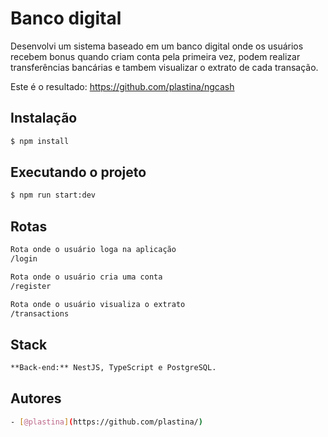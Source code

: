 # Banco digital

Desenvolvi um sistema baseado em um banco digital onde os usuários recebem bonus quando criam conta pela primeira vez, podem realizar transferências bancárias e tambem visualizar o extrato de cada transação. 

Este é o resultado: https://github.com/plastina/ngcash

## Instalação

```bash
$ npm install
```

## Executando o projeto

```bash
$ npm run start:dev
```

## Rotas

```bash
Rota onde o usuário loga na aplicação
/login

Rota onde o usuário cria uma conta
/register

Rota onde o usuário visualiza o extrato
/transactions
```



## Stack 

```bash
**Back-end:** NestJS, TypeScript e PostgreSQL.
```


## Autores

```bash
- [@plastina](https://github.com/plastina/)
```
